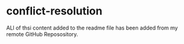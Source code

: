 # conflict-resolution

ALl of thsi content added to the readme file has been added from my remote GitHub Reposository.
